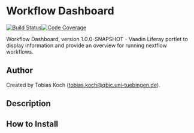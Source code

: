 # Workflow Dashboard

[![Build Status](https://travis-ci.com/qbicsoftware/workflow-dashboard.svg?branch=development)](https://travis-ci.com/qbicsoftware/workflow-dashboard)[![Code Coverage]( https://codecov.io/gh/qbicsoftware/workflow-dashboard/branch/development/graph/badge.svg)](https://codecov.io/gh/qbicsoftware/workflow-dashboard)

Workflow Dashboard, version 1.0.0-SNAPSHOT - Vaadin Liferay portlet to display information and provide an overview for running nextflow workflows.

## Author
Created by Tobias Koch (tobias.koch@qbic.uni-tuebingen.de).

## Description

## How to Install
